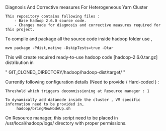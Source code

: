  Diagnosis And Corrective measures For Heterogeneous Yarn Cluster
 
    This repository contains following files :
        - Base hadoop 2.6.0 source code.
        - Changes made for diagnosis and corrective measures required for this project.
     
   
   To compile and package all the source code inside hadoop folder use ,
   
   ``` mvn package -Pdist,native -DskipTests=true -Dtar ``` 
   
   This will create required ready-to-use hadoop code [hadoop-2.6.0.tar.gz] distribution in 
   
   " GIT_CLONED_DIRECTORY/hadoop/hadoop-dist/target/ "
   
   
   Currently following configuration details (Need to provide / Hard-coded ) :
  
    Threshold which triggers decommissioning at Resource manager : 1
      
    To dynamically add datanode inside the cluster , VM specific information need to be provided in,
         hadoop/bringNewNodeUp.sh 
      
  On Resource manager, this script need to be placed in /usr/local/hadoop/logs/ directory with proper permissions.
